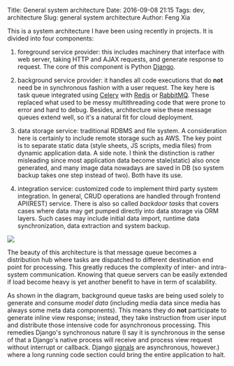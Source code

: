 Title: General system architecture
Date: 2016-09-08 21:15
Tags: dev, architecture
Slug: general system architecture
Author: Feng Xia

This is a system architecture I have been using recently
in projects. It is divided into four components:

1. <span class="myhighlight">foreground service provider</span>: this includes machinery that interface
with web server, taking HTTP and AJAX requests, and generate response to request.
The core of this component is Python [Django][].

2. <span class="myhighlight">background service provider</span>: it handles all code executions that
do **not** need be in synchronous fashion with a user request.
The key here is task queue integrated using [Celery] with [Redis][] or
[RabbitMQ][]. These replaced
what used to be messy multithreading code that were prone to error
and hard to debug. Besides, architecture wise these message queues extend
well, so it's a natural fit for cloud deployment.


3. <span class="myhighlight">data storage service</span>: traditional RDBMS and file system. A consideration here
is certainly to include remote storage such as AWS. The key point
is to separate static data (style sheets, JS scripts, media files) from
dynamic application data. A side note. I think the distinction is rather misleading since
most application data become stale(static) also once generated, and many image data
nowadays are saved in DB (so system backup takes one step instead of two).
Both have its use.

4. <span class="myhighlight">integration service</span>: customized code to implement
third party system integration. In general, CRUD operations are handled through
frontend API(REST) service. There is also so called *backdoor tasks* that covers
cases where data may get pumped directly into data storage via ORM layers. Such cases
may include initial data import, runtime data synchronization, data extraction and
system backup.


<a href="images/system_architecture.png" data-lightbox="system architecture">
    <img src="images/system_architecture.png" class="center-block"/>
</a>

The beauty of this architecture is that message queue becomes a
distribution hub where tasks are dispatched to different destination
end point for processing. This greatly reduces the complexity of
inter- and intra- system communication. Knowing that queue servers can
be easily extended if load become heavy is yet another benefit to have
in term of scalability.

As shown in the diagram, background queue tasks are being used solely to
generate and consume *model data* (including media data since media has
always some meta data components).
This means they do **not** participate to generate inline view response;
instead, they take instruction from user input
and distribute those intensive code for asynchronous processing.
This remedies Django's synchronous nature (I say it is synchronous in the sense of that
a Django's native process will receive and process view request
without interrupt or callback.
Django [signals][django signals]
are asynchronous, however.) where a long running code section
could bring the entire application to halt.

[django]: https://www.djangoproject.com/
[redis]: http://redis.io/
[rabbitmq]: https://www.rabbitmq.com/
[celery]: http://www.celeryproject.org/
[django signals]: https://docs.djangoproject.com/en/1.10/topics/signals/
